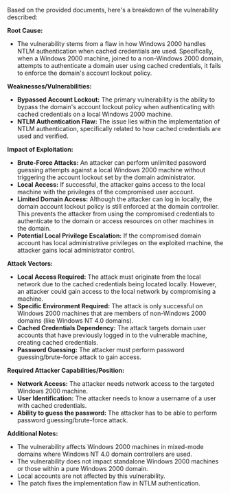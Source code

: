 Based on the provided documents, here's a breakdown of the vulnerability described:

**Root Cause:**

*   The vulnerability stems from a flaw in how Windows 2000 handles NTLM authentication when cached credentials are used. Specifically, when a Windows 2000 machine, joined to a non-Windows 2000 domain, attempts to authenticate a domain user using cached credentials, it fails to enforce the domain's account lockout policy.

**Weaknesses/Vulnerabilities:**

*   **Bypassed Account Lockout:** The primary vulnerability is the ability to bypass the domain's account lockout policy when authenticating with cached credentials on a local Windows 2000 machine.
*   **NTLM Authentication Flaw:** The issue lies within the implementation of NTLM authentication, specifically related to how cached credentials are used and verified.

**Impact of Exploitation:**

*   **Brute-Force Attacks:** An attacker can perform unlimited password guessing attempts against a local Windows 2000 machine without triggering the account lockout set by the domain administrator.
*   **Local Access:** If successful, the attacker gains access to the local machine with the privileges of the compromised user account.
*   **Limited Domain Access:** Although the attacker can log in locally, the domain account lockout policy is still enforced at the domain controller. This prevents the attacker from using the compromised credentials to authenticate to the domain or access resources on other machines in the domain.
*   **Potential Local Privilege Escalation:** If the compromised domain account has local administrative privileges on the exploited machine, the attacker gains local administrator control.

**Attack Vectors:**

*   **Local Access Required:** The attack must originate from the local network due to the cached credentials being located locally. However, an attacker could gain access to the local network by compromising a machine.
*   **Specific Environment Required:** The attack is only successful on Windows 2000 machines that are members of non-Windows 2000 domains (like Windows NT 4.0 domains).
*   **Cached Credentials Dependency:** The attack targets domain user accounts that have previously logged in to the vulnerable machine, creating cached credentials.
*   **Password Guessing:** The attacker must perform password guessing/brute-force attack to gain access.

**Required Attacker Capabilities/Position:**

*   **Network Access:** The attacker needs network access to the targeted Windows 2000 machine.
*   **User Identification:** The attacker needs to know a username of a user with cached credentials.
*   **Ability to guess the password:**  The attacker has to be able to perform password guessing/brute-force attack.

**Additional Notes:**

*   The vulnerability affects Windows 2000 machines in mixed-mode domains where Windows NT 4.0 domain controllers are used.
*   The vulnerability does not impact standalone Windows 2000 machines or those within a pure Windows 2000 domain.
*   Local accounts are not affected by this vulnerability.
*   The patch fixes the implementation flaw in NTLM authentication.